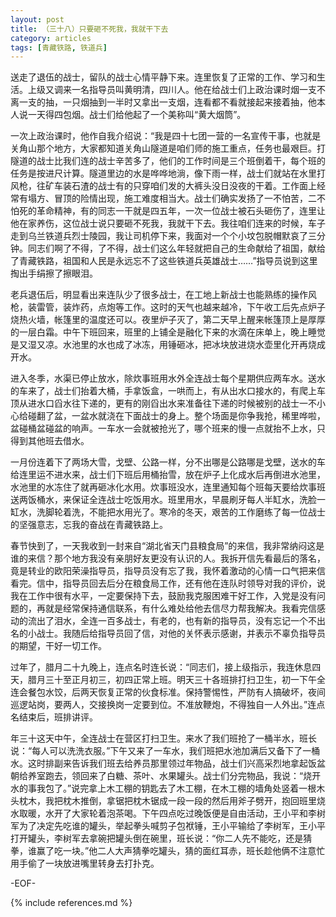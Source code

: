 ```yaml
---
layout: post
title: （三十八）只要砸不死我，我就干下去
category: articles
tags: [青藏铁路, 铁道兵]
---
```


送走了退伍的战士，留队的战士心情平静下来。连里恢复了正常的工作、学习和生活。上级又调来一名指导员叫黄明清，四川人。他在给战士们上政治课时烟一支不离一支的抽，一只烟抽到一半时又拿出一支烟，连看都不看就接起来接着抽，他本人说一天得四包烟。战士们给他起了一个美称叫“黄大烟筒”。

一次上政治课时，他作自我介绍说：“我是四十七团一营的一名宣传干事，也就是关角山那个地方，大家都知道关角山隧道是咱们师的施工重点，任务也最艰巨。打隧道的战士比我们连的战士辛苦多了，他们的工作时间是三个班倒着干，每个班的任务是按进尺计算。隧道里边的水是哗哗地淌，像下雨一样，战士们就站在水里打风枪，往矿车装石渣的战士有的只穿咱们发的大裤头没日没夜的干着。工作面上经常有塌方、冒顶的险情出现，施工难度相当大。战士们确实发扬了一不怕苦，二不怕死的革命精神，有的同志一干就是四五年，一次一位战士被石头砸伤了，连里让他在家养伤，这位战士说只要砸不死我，我就干下去。我往咱们连来的时候，车子走到乌兰铁道兵烈士陵园，我让司机停下来，我面对一个个小坟包脱帽默哀了三分钟。同志们啊了不得，了不得，战士们这么年轻就把自己的生命献给了祖国，献给了青藏铁路，祖国和人民是永远忘不了这些铁道兵英雄战士……”指导员说到这里掏出手绢擦了擦眼泪。

老兵退伍后，明显看出来连队少了很多战士，在工地上新战士也能熟练的操作风枪，装雷管，装炸药，点炮等工作。这时的天气也越来越冷，下午收工后先点炉子烧热火墙，帐篷里的温度还可以。夜里炉子灭了，第二天早上醒来帐篷顶上是厚厚的一层白霜。中午下班回来，班里的上铺全是融化下来的水滴在床单上，晚上睡觉是又湿又凉。水池里的水也成了冰冻，用锤砸冰，把冰块放进烧水壶里化开再烧成开水。

进入冬季，水渠已停止放水，除炊事班用水外全连战士每个星期供应两车水。送水的车来了，战士们抬着大桶，手拿饭盒，一哄而上，有从出水口接水的，有爬上车顶从进水口舀水往下递的，更有的刚舀出水来准备往下递的时候被别的战士一不小心给碰翻了盆，一盆水就浇在下面战士的身上。整个场面是你争我抢，稀里哗啦，盆碰桶盆碰盆的响声。一车水一会就被抢光了，哪个班来的慢一点就抬不上水，只得到其他班去借水。

一月份连着下了两场大雪，戈壁、公路一样，分不出哪是公路哪是戈壁，送水的车给连里运不进水来，战士们下班后用桶抬雪，放在炉子上化成水后再倒进水池里，水池里的水冻住了就再砸冰化水用。炊事班没水，连里通知每个班每天要给炊事班送两饭桶水，来保证全连战士吃饭用水。班里用水，早晨刷牙每人半缸水，洗脸一缸水，洗脚轮着洗，不能把水用光了。寒冷的冬天，艰苦的工作磨练了每一位战士的坚强意志，忘我的奋战在青藏铁路上。

春节快到了，一天我收到一封来自“湖北省天门县粮食局”的来信，我非常纳闷这是谁的来信？那个地方我没有亲朋好友更没有认识的人。我拆开信先看最后的落名，竟是转业的欧阳荣澡指导员，指导员没有忘了我，我怀着激动的心情一口气把来信看完。信中，指导员回去后分在粮食局工作，还有他在连队时领导对我的评价，说我在工作中很有水平，一定要保持下去，鼓励我克服困难干好工作，入党是没有问题的，再就是经常保持通信联系，有什么难处给他去信尽力帮我解决。我看完信感动的流出了泪水，全连一百多战士，有老的，也有新的指导员，没有忘记一个不出名的小战士。我随后给指导员回了信，对他的关怀表示感谢，并表示不辜负指导员的期望，干好一切工作。

过年了，腊月二十九晚上，连点名时连长说：“同志们，接上级指示，我连休息四天，腊月三十至正月初三，初四正常上班。明天三十各班排打扫卫生，初一下午全连会餐包水饺，后两天恢复正常的伙食标准。保持警惕性，严防有人搞破坏，夜间巡逻站岗，要两人，交接换岗一定要到位。不准放鞭炮，不得独自一人外出。”连点名结束后，班排讲评。

年三十这天中午，全连战士在营区打扫卫生。来水了我们班抢了一桶半水，班长说：“每人可以洗洗衣服。”下午又来了一车水，我们班把水池加满后又备下了一桶水。这时排副来告诉我们班去给养员那里领过年物品，战士们兴高采烈地拿起饭盆朝给养室跑去，领回来了白糖、茶叶、水果罐头。战士们分完物品，我说：“烧开水的事我包了。”说完拿上木工棚的钥匙去了木工棚，在木工棚的墙角处竖着一根木头枕木，我把枕木推倒，拿锯把枕木锯成一段一段的然后用斧子劈开，抱回班里烧水取暖，水开了大家轮着泡茶喝。下午四点吃过晚饭便是自由活动，王小平和李树军为了决定先吃谁的罐头，举起拳头喊剪子包袱锤，王小平输给了李树军，王小平打开罐头，李树军去拿碗把罐头倒在碗里，班长说：“你二人先不能吃，还是猜拳，谁赢了吃一块。”他二人大声猜拳吃罐头，猜的面红耳赤，班长趁他俩不注意忙用手偷了一块放进嘴里转身去打扑克。

-EOF-

{% include references.md %}
